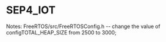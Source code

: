 # SEP4_IOT

Notes: 
FreeRTOS/src/FreeRTOSConfig.h   -- change the value of configTOTAL_HEAP_SIZE from 2500 to 3000;
